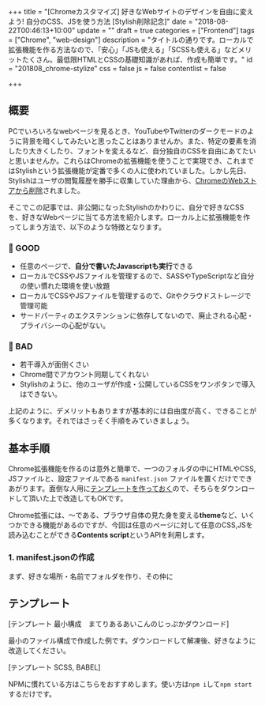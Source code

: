 +++
title = "[Chromeカスタマイズ] 好きなWebサイトのデザインを自由に変えよう! 自分のCSS、JSを使う方法 [Stylish削除記念]"
date = "2018-08-22T00:46:13+10:00"
update = ""
draft = true
categories = ["Frontend"]
tags = ["Chrome", "web-design"]
description = "タイトルの通りです。ローカルで拡張機能を作る方法なので、「安心」「JSも使える」「SCSSも使える」などメリットたくさん。最低限HTMLとCSSの基礎知識があれば、作成も簡単です。"
id = "201808_chrome-stylize"
css = false
js = false
contentlist = false

+++

## 概要
PCでいろいろなwebページを見るとき、YouTubeやTwitterのダークモードのように背景を暗くしてみたいと思ったことはありませんか。また、特定の要素を消したり大きくしたり、フォントを変えるなど、自分独自のCSSを自由にあてたいと思いませんか。これらはChromeの拡張機能を使うことで実現でき、これまではStylishという拡張機能が定番で多くの人に使われていました。しかし先日、Stylishはユーザの閲覧履歴を勝手に収集していた理由から、[ChromeのWebストアから削除](https://forest.watch.impress.co.jp/docs/news/1131353.html)されました。

そこでこの記事では、非公開になったStylishのかわりに、自分で好きなCSSを、好きなWebページに当てる方法を紹介します。ローカル上に拡張機能を作ってしまう方法で、以下のような特徴となります。

### 🙆 GOOD
- 任意のページで、**自分で書いたJavascriptも実行**できる
- ローカルでCSSやJSファイルを管理するので、SASSやTypeScriptなど自分の使い慣れた環境を使い放題
- ローカルでCSSやJSファイルを管理するので、Gitやクラウドストレージで管理可能
- サードパーティのエクステンションに依存してないので、廃止される心配・プライバシーの心配がない。

### 🙅 BAD
- 若干導入が面倒くさい
- Chrome間でアカウント同期してくれない
- Stylishのように、他のユーザが作成・公開しているCSSをワンボタンで導入はできない。

上記のように、デメリットもありますが基本的には自由度が高く、できることが多くなります。それではさっそく手順をみていきましょう。


## 基本手順
Chrome拡張機能を作るのは意外と簡単で、一つのフォルダの中にHTMLやCSS, JSファイルと、設定ファイルである `manifest.json` ファイルを置くだけでできあがります。面倒な人用に[テンプレートを作っておく](#template)ので、そちらをダウンロードして頂いた上で改造してもOKです。

Chrome拡張には、〜である<b></b>、ブラウザ自体の見た身を変える<b>theme</b>など、いくつかできる機能があるのですが、今回は任意のページに対して任意のCSS,JSを読み込むことができる**Contents script**というAPIを利用します。

### 1. manifest.jsonの作成
まず、好きな場所・名前でフォルダを作り、その仲に

## テンプレート

[テンプレート 最小構成　まてりあるあいこんのじっぷかダウンロード]

最小のファイル構成で作成した例です。ダウンロードして解凍後、好きなように改造してください。

[テンプレート SCSS, BABEL]

NPMに慣れている方はこちらをおすすめします。使い方は`npm i`して`npm start`するだけです。
